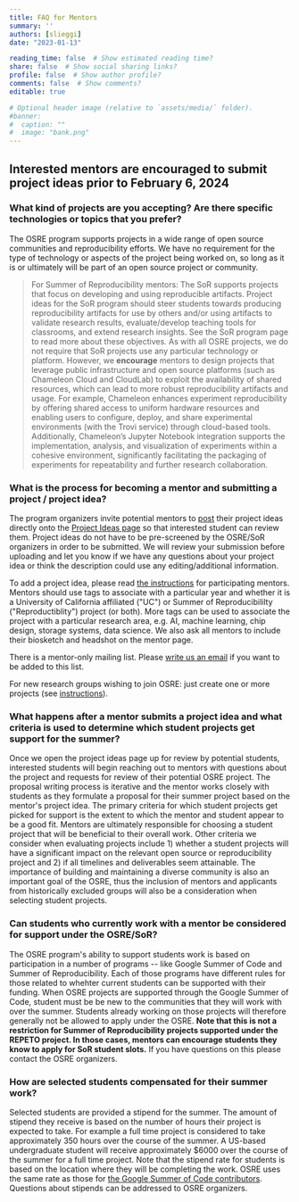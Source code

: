 ```yaml
---
title: FAQ for Mentors
summary: ''
authors: [slieggi]
date: "2023-01-13"

reading_time: false  # Show estimated reading time?
share: false  # Show social sharing links?
profile: false  # Show author profile?
comments: false  # Show comments?
editable: true

# Optional header image (relative to `assets/media/` folder).
#banner:
#  caption: ""
#  image: "bank.png"
---
```


## Interested mentors are encouraged to submit project ideas prior to February 6, 2024


### What kind of projects are you accepting? Are there specific technologies or topics that you prefer?

The OSRE program supports projects in a wide range of open source communities and reproducibility efforts. We have no requirement for the type of technology or aspects of the project being worked on, so long as it is or ultimately will be part of an open source project or community.


> For Summer of Reproducibility mentors: The SoR supports projects that focus on developing and using reproducible artifacts. Project ideas for the SoR program should steer students towards producing reproducibility artifacts for use by others and/or using artifacts to validate research results, evaluate/develop teaching tools for classrooms, and extend research insights. See the SoR program page to read more about these objectives. As with all OSRE projects, we do not require that SoR projects use any particular technology or platform. However, we **encourage** mentors to design projects that leverage public infrastructure and open source platforms (such as Chameleon Cloud and CloudLab) to exploit the availability of shared resources, which can lead to more robust reproducibility artifacts and usage. For example, Chameleon enhances experiment reproducibility by offering shared access to uniform hardware resources and enabling users to configure, deploy, and share experimental environments (with the Trovi service) through cloud-based tools. Additionally, Chameleon’s Jupyter Notebook integration supports the implementation, analysis, and visualization of experiments within a cohesive environment, significantly facilitating the packaging of experiments for repeatability and further research collaboration.


### What is the process for becoming a mentor and submitting a project / project idea?

The program organizers invite potential mentors to [post](https://ucsc-ospo.github.io/osredocs/formentors/) their project ideas directly onto the [Project Ideas page](https://ucsc-ospo.github.io/osre24/#projects) so that interested student can review them. Project ideas do not have to be pre-screened by the OSRE/SoR organizers in order to be submitted. We will review your submission before uploading and let you know if we have any questions about your project idea or think the description could use any editing/additional information. 

To add a project idea, please read [the instructions](/osredocs/formentors) for participating mentors. Mentors should use tags to associate with a particular year and whether it is a University of California affiliated ("UC") or Summer of Reproducibililty ("Reproductiblity") project (or both). More tags can be used to associate the project with a particular research area, e.g. AI, machine learning, chip design, storage systems, data science. We also ask all mentors to include their biosketch and headshot on the mentor page. 

There is a mentor-only mailing list. Please [write us an email](mailto:ospo-info-group@ucsc.edu) if you want to be added to this list.

For new research groups wishing to join OSRE: just create one or more projects (see [instructions](/osredocs/formentors)). 


### What happens after a mentor submits a project idea and what criteria is used to determine which student projects get support for the summer?

Once we open the project ideas page up for review by potential students, interested students will begin reaching out to mentors with questions about the project and requests for review of their potential OSRE project. The proposal writing process is iterative and the mentor works closely with students as they formulate a proposal for their summer project based on the mentor's project idea. 
The primary criteria for which student projects get picked for support is the extent to which the mentor and student appear to be a good fit. Mentors are ultimately responsible for choosing a student project that will be beneficial to their overall work. Other criteria we consider when evaluating projects include  1) whether a student projects will have a significant impact on the relevant open source or reproducibility project and 2) if all timelines and deliverables seem attainable. The importance of building and maintaining a diverse community is also an important goal of the OSRE, thus the inclusion of mentors and applicants from historically excluded groups will also be a consideration when selecting student projects. 

### Can students who currently work with a mentor be considered for support under the OSRE/SoR?
The OSRE program's ability to support students work is based on participation in a number of programs -- like Google Summer of Code and Summer of Reproducibility. Each of those programs have different rules for those related to whehter current students can be supported with their funding. When OSRE projects are supported through the Google Summer of Code, student must be be new to the communities that they will work with over the summer. Students already working on those projects will therefore generally not be allowed to apply under the OSRE. **Note that this is not a restriction for Summer of Reproducibility projects supported under the REPETO project. In those cases, mentors can encourage students they know to apply for SoR student slots.** If you have questions  on this please contact the OSRE organizers. 

### How are selected students compensated for their summer work?

Selected students are provided a stipend for the summer. The amount of stipend they receive is based on the number of hours their project is expected to take. For example a full time project is considered to take approximately 350 hours over the course of the summer. A US-based undergraduate student will receive approximately $6000 over the course of the summer for a full time project.  Note that the stipend rate for students is based on the location where they will be completing the work. OSRE uses the same rate as those for [the Google Summer of Code contributors](https://developers.google.com/open-source/gsoc/help/student-stipends). Questions about stipends can be addressed to OSRE organizers.
